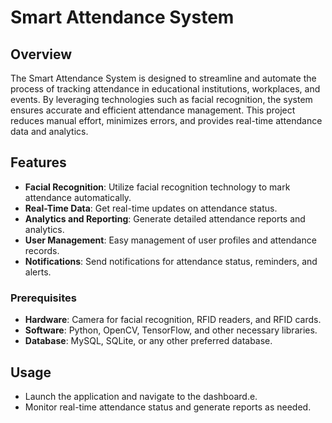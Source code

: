 # Smart Attendance System

## Overview

The Smart Attendance System is designed to streamline and automate the process of tracking attendance in educational institutions, workplaces, and events. By leveraging technologies such as facial recognition, the system ensures accurate and efficient attendance management. This project reduces manual effort, minimizes errors, and provides real-time attendance data and analytics.

## Features

- **Facial Recognition**: Utilize facial recognition technology to mark attendance automatically.
- **Real-Time Data**: Get real-time updates on attendance status.
- **Analytics and Reporting**: Generate detailed attendance reports and analytics.
- **User Management**: Easy management of user profiles and attendance records.
- **Notifications**: Send notifications for attendance status, reminders, and alerts.



### Prerequisites

- **Hardware**: Camera for facial recognition, RFID readers, and RFID cards.
- **Software**: Python, OpenCV, TensorFlow, and other necessary libraries.
- **Database**: MySQL, SQLite, or any other preferred database.


## Usage

- Launch the application and navigate to the dashboard.e.
- Monitor real-time attendance status and generate reports as needed.

